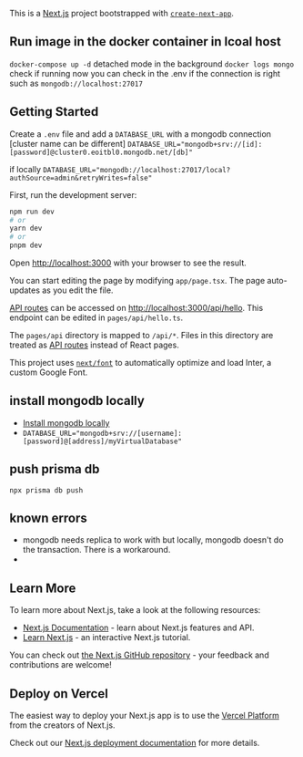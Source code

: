 This is a [Next.js](https://nextjs.org/) project bootstrapped with [`create-next-app`](https://github.com/vercel/next.js/tree/canary/packages/create-next-app).

## Run image in the docker container in lcoal host

`docker-compose up -d` detached mode in the background
`docker logs mongo` check if running 
now you can check in the .env if the connection is right such as `mongodb://localhost:27017`

## Getting Started

Create a `.env` file and add a `DATABASE_URL` with a mongodb connection
[cluster name can be different]
`DATABASE_URL="mongodb+srv://[id]:[password]@cluster0.eoitbl0.mongodb.net/[db]"`

if locally
`DATABASE_URL="mongodb://localhost:27017/local?authSource=admin&retryWrites=false"`

First, run the development server:

```bash
npm run dev
# or
yarn dev
# or
pnpm dev
``` 

Open [http://localhost:3000](http://localhost:3000) with your browser to see the result.

You can start editing the page by modifying `app/page.tsx`. The page auto-updates as you edit the file.

[API routes](https://nextjs.org/docs/api-routes/introduction) can be accessed on [http://localhost:3000/api/hello](http://localhost:3000/api/hello). This endpoint can be edited in `pages/api/hello.ts`.

The `pages/api` directory is mapped to `/api/*`. Files in this directory are treated as [API routes](https://nextjs.org/docs/api-routes/introduction) instead of React pages.

This project uses [`next/font`](https://nextjs.org/docs/basic-features/font-optimization) to automatically optimize and load Inter, a custom Google Font.

## install mongodb locally

- [Install mongodb locally](https://www.prisma.io/dataguide/mongodb/setting-up-a-local-mongodb-database)
- `DATABASE_URL="mongodb+srv://[username]:[password]@[address]/myVirtualDatabase"`

## push prisma db

`npx prisma db push`

## known errors

- mongodb needs replica to work with but locally, mongodb doesn't do the transaction. There is a workaround.
-

## Learn More

To learn more about Next.js, take a look at the following resources:

- [Next.js Documentation](https://nextjs.org/docs) - learn about Next.js features and API.
- [Learn Next.js](https://nextjs.org/learn) - an interactive Next.js tutorial.

You can check out [the Next.js GitHub repository](https://github.com/vercel/next.js/) - your feedback and contributions are welcome!

## Deploy on Vercel

The easiest way to deploy your Next.js app is to use the [Vercel Platform](https://vercel.com/new?utm_medium=default-template&filter=next.js&utm_source=create-next-app&utm_campaign=create-next-app-readme) from the creators of Next.js.

Check out our [Next.js deployment documentation](https://nextjs.org/docs/deployment) for more details.
